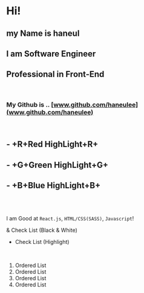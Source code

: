 <br />

# Hi!

## my Name is **haneul**

## I am Software Engineer

## **Professional in Front-End**

<br />

### My Github is .. [www.github.com/haneulee](www.github.com/haneulee)

<br />

## - +R+Red HighLight+R+

## - +G+Green HighLight+G+

## - +B+Blue HighLight+B+

<br /><br />

I am Good at `React.js`, `HTML/CSS(SASS)`, `Javascript`!

& Check List (Black & White)

- Check List (Highlight)

<br />

1. Ordered List
2. Ordered List
3. Ordered List
4. Ordered List

<br />
<br />
